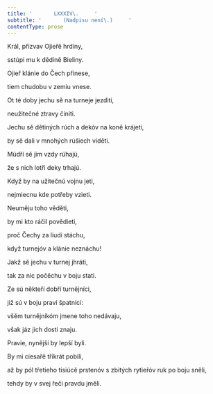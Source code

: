 ```yaml
---
title: '       LXXXIV\.     '
subtitle: '       (Nadpisu není\.)     '
contentType: prose
---
```


Král, přizvav Ojieřě hrdiny,

sstúpi mu k dědině Bieliny.

Ojieř klánie do Čech přinese,

tiem chudobu v zemiu vnese.

Ot té doby jechu sě na turneje jezditi,

neužitečné ztravy činiti.

Jechu sě dětiných rúch a dekóv na koně krájeti,

by sě dali v mnohých rúšiech viděti.

Múdří sě jim vzdy rúhajú,

že s nich lotři deky trhajú.

Když by na užitečnú vojnu jeti,

nejmiecnu kde potřeby vzieti.

Neuměju toho věděti,

by mi kto ráčil povědieti,

proč Čechy za liudi stáchu,

když turnejóv a klánie neznáchu!

Jakž sě jechu v turnej jhráti,

tak za nic počěchu v boju stati.

Ze sú někteří dobří turnějníci,

již sú v boju praví špatnící:

všěm turnějníkóm jmene toho nedávaju,

však jáz jich dosti znaju.

Pravie, nynější by lepší byli.

By mi ciesařě třikrát pobili,

až by pól třetieho tisiúcě prstenóv s zbitých rytieřóv ruk po boju sněli,

tehdy by v svej řeči pravdu jměli.
